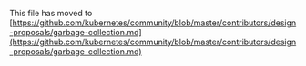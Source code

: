 This file has moved to [https://github.com/kubernetes/community/blob/master/contributors/design-proposals/garbage-collection.md](https://github.com/kubernetes/community/blob/master/contributors/design-proposals/garbage-collection.md)
